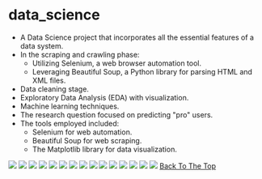 # data_science
- A Data Science project that incorporates all the essential features of a data system.
- In the scraping and crawling phase:
   - Utilizing Selenium, a web browser automation tool.
   - Leveraging Beautiful Soup, a Python library for parsing HTML and XML files.
- Data cleaning stage.
- Exploratory Data Analysis (EDA) with visualization.
- Machine learning techniques.
- The research question focused on predicting "pro" users.
- The tools employed included:
   - Selenium for web automation.
   - Beautiful Soup for web scraping.
   - The Matplotlib library for data visualization.

![](images/1.jpg)
![](images/2.jpg)
![](images/4.jpg)
![](images/5.jpg)
![](images/6.jpg)
![](images/7.jpg)
![](images/8.jpg)
![](images/9.jpg)
![](images/10.jpg)
![](images/11.jpg)
![](images/12.jpg)
![](images/14.jpg)
![](images/15.jpg)
![](images/17.jpg)
![](images/18.jpg)
[Back To The Top](#read-me-template)
